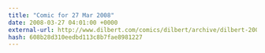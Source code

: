 ```yaml
---
title: "Comic for 27 Mar 2008"
date: 2008-03-27 04:01:00 +0000
external-url: http://www.dilbert.com/comics/dilbert/archive/dilbert-20080327.html
hash: 608b28d310eedbd113c8b7fae8981227
---
```



